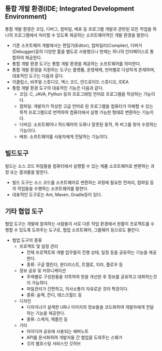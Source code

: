 ## 통합 개발 환경(IDE; Integrated Development Environment)

통합 개발 환경은 코딩, 디버그, 컴파일, 배포 등 프로그램 개발과 관련된 모든 작업을 하나의 프로그램에서 처리할 수 있도록 제공하는 소프트웨어적인 개발 환경을 말한다.

- 기존 소프트웨어 개발에서는 편집기(Editor), 컴파일러(Compiler), 디버거(Debugger)등의 다양한 툴을 별도로 사용했으나 현재는 하나의 인터페이스로 통합하여 제공한다.
- 통합 개발 환경 도구는 통합 개발 환경을 제공하는 소프트웨어를 의미한다.
- 통합 개발 환경을 지원하는 도구는 플랫폼, 운영체제, 언어별로 다양하게 존재하며, 대표적인 도구는 다음과 같다.
- 이클립스, 비주얼 스튜디오, 엑스 코드, 안드로이드 스튜디오, IDEA
- 통합 개발 환경 도구의 대표적인 기능은 다음과 같다.
  - 코딩: C, JAVA, Python 등의 프로그래밍 언어로 프로그램을 작성하는 기능이다.
  - 컴파일: 개발자가 작성한 고급 언어로 된 프로그램을 컴퓨터가 이해할 수 있는 목적 프로그램으로 번역하여 컴퓨터에서 실행 가능한 형태로 변환하는 기능이다.
  - 디버깅: 소프트웨어나 하드웨어의 오류나 잘못된 동작, 즉 버그를 찾아 수정하는 기능이다.
  - 배포: 소프트웨어를 사용자에게 전달하는 기능이다.
 
## 빌드도구

빌드는 소스 코드 파일들을 컴퓨터에서 실행할 수 있는 제품 소프트웨어로 변환하는 과정 또는 결과물을 말한다.

- 빌드 도구는 소스 코드를 소프트웨어로 변환하는 과정에 필요한 전처리, 컴파일 등의 작업들을 수행하는 소프트웨어를 말한다.
- 대표적인 도구로는 Ant, Maven, Gradle등이 있다.

## 기타 협업 도구

협업 도구는 개발에 참여하는 사람들이 서로 다른 작업 환경에서 원활히 프로젝트를 수행할 수 있도록 도와주는 도구로, 협업 소프트웨어, 그룹웨어 등으로도 불린다.

- 협업 도구의 종류
  - 프로젝트 및 일정 관리
    - 전체 프로젝트와 개별 업무들의 진행 상태, 일정 등을 공유하는 기능을 제공한다.
    - 종류: 구글 캘린더, 분더리스트, 트렐로, 지라, 플로우 등
  - 정보 공유 및 커뮤니케이션
    - 주제별로 구성원들을 지목하여 방을 개선한 후 정보를 공유하고 대화하는것이 가능하다.
    - 파일관리가 간편하고, 의사소통이 자유로운 것이 특징이다.
    - 종류: 슬랙, 잔디, 태스크월드 등
  - 디자인
    - 디자이너가 설계한 UR나 이미지의 정보들을 코드화하여 개발자에게 전달하는 기능을 제공한다.
    - 종류: 스케치, 제플린 등
  - 기타
    - 아이디어 공유에 사용되는 에버노트
    - API를 문서화하여 개발자들 간 협업을 도와주는 스웨거
    - 깃의 웹호스팅 서비스인 깃허브
